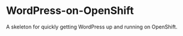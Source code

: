 WordPress-on-OpenShift
======================

A skeleton for quickly getting WordPress up and running on OpenShift.
